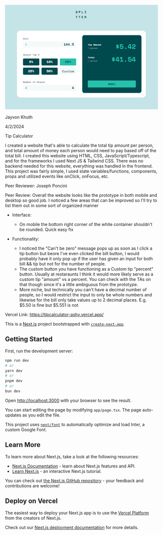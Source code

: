 ![alt text](image.png)

Jayvon Khuth

4/2/2024

Tip Calculator

I created a website that's able to calculate the total tip amount per person, and total amount of money each person would need to pay based off of the total bill. I created this website using HTML, CSS, JavaScript/Typescript, and for the frameworks I used Next JS & Tailwind CSS. There was no backend needed for this website, everything was handled in the frontend. This project was fairly simple, I used state variables/functions, components, props and utilized events like onClick, onFocus, etc.


Peer Reviewer: Joseph Poncini

Peer Review: Overall the website looks like the prototype in both mobile and desktop so good job. I noticed a few areas that can be improved so I'll try to list them out in some sort of organized manner

- Interface: 
    - On mobile the bottom right corner of the white container shouldn't be rounded. Quick easy fix

- Functionality: 
    - I noticed the "Can't be zero" message pops up as soon as I click a tip button but beore I've even clicked the bill button, I would probably have it only pop up if the user has given an input for both bill && tip but not for the number of people.
    - The custom button you have functioning as a Custom tip "percent" button. Usually at restaraunts I think it would more likely serve as a custom tip "amount" vs a percent. You can check with the TAs on that though since it's a little ambiguous from the prototype.
    - More niche, but technically you can't have a decimal number of people, so I would restrict the input to only be whole numbers and likewise for the bill only take values up to 2 decimal places. E.g. $5.50 is fine but $5.551 is not 

Vercel Link: https://tipcalculator-ashy.vercel.app/



This is a [Next.js](https://nextjs.org/) project bootstrapped with [`create-next-app`](https://github.com/vercel/next.js/tree/canary/packages/create-next-app).

## Getting Started

First, run the development server:

```bash
npm run dev
# or
yarn dev
# or
pnpm dev
# or
bun dev
```

Open [http://localhost:3000](http://localhost:3000) with your browser to see the result.

You can start editing the page by modifying `app/page.tsx`. The page auto-updates as you edit the file.

This project uses [`next/font`](https://nextjs.org/docs/basic-features/font-optimization) to automatically optimize and load Inter, a custom Google Font.

## Learn More

To learn more about Next.js, take a look at the following resources:

- [Next.js Documentation](https://nextjs.org/docs) - learn about Next.js features and API.
- [Learn Next.js](https://nextjs.org/learn) - an interactive Next.js tutorial.

You can check out [the Next.js GitHub repository](https://github.com/vercel/next.js/) - your feedback and contributions are welcome!

## Deploy on Vercel

The easiest way to deploy your Next.js app is to use the [Vercel Platform](https://vercel.com/new?utm_medium=default-template&filter=next.js&utm_source=create-next-app&utm_campaign=create-next-app-readme) from the creators of Next.js.

Check out our [Next.js deployment documentation](https://nextjs.org/docs/deployment) for more details.
